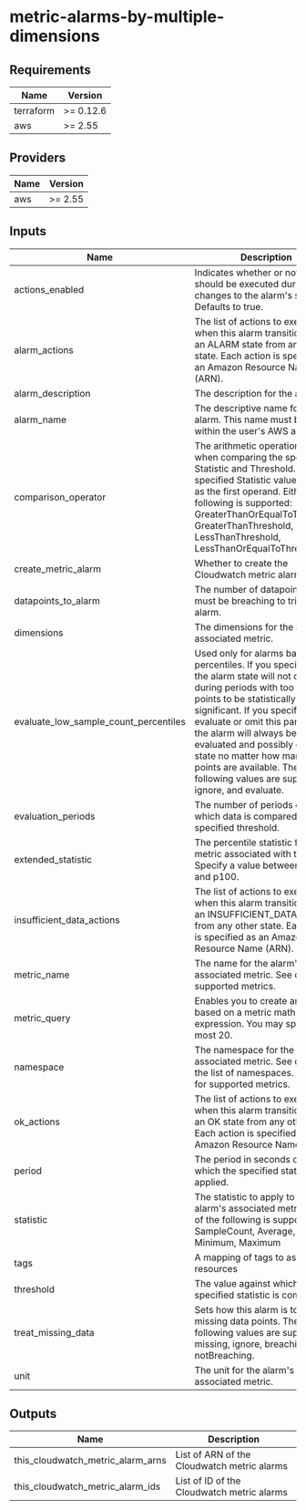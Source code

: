 # metric-alarms-by-multiple-dimensions

<!-- BEGINNING OF PRE-COMMIT-TERRAFORM DOCS HOOK -->
## Requirements

| Name | Version |
|------|---------|
| terraform | >= 0.12.6 |
| aws | >= 2.55 |

## Providers

| Name | Version |
|------|---------|
| aws | >= 2.55 |

## Inputs

| Name | Description | Type | Default | Required |
|------|-------------|------|---------|:--------:|
| actions\_enabled | Indicates whether or not actions should be executed during any changes to the alarm's state. Defaults to true. | `bool` | `true` | no |
| alarm\_actions | The list of actions to execute when this alarm transitions into an ALARM state from any other state. Each action is specified as an Amazon Resource Name (ARN). | `list(string)` | `null` | no |
| alarm\_description | The description for the alarm. | `string` | `null` | no |
| alarm\_name | The descriptive name for the alarm. This name must be unique within the user's AWS account. | `string` | n/a | yes |
| comparison\_operator | The arithmetic operation to use when comparing the specified Statistic and Threshold. The specified Statistic value is used as the first operand. Either of the following is supported: GreaterThanOrEqualToThreshold, GreaterThanThreshold, LessThanThreshold, LessThanOrEqualToThreshold. | `string` | n/a | yes |
| create\_metric\_alarm | Whether to create the Cloudwatch metric alarm | `bool` | `true` | no |
| datapoints\_to\_alarm | The number of datapoints that must be breaching to trigger the alarm. | `number` | `null` | no |
| dimensions | The dimensions for the alarm's associated metric. | `any` | `null` | no |
| evaluate\_low\_sample\_count\_percentiles | Used only for alarms based on percentiles. If you specify ignore, the alarm state will not change during periods with too few data points to be statistically significant. If you specify evaluate or omit this parameter, the alarm will always be evaluated and possibly change state no matter how many data points are available. The following values are supported: ignore, and evaluate. | `string` | `null` | no |
| evaluation\_periods | The number of periods over which data is compared to the specified threshold. | `number` | n/a | yes |
| extended\_statistic | The percentile statistic for the metric associated with the alarm. Specify a value between p0.0 and p100. | `string` | `null` | no |
| insufficient\_data\_actions | The list of actions to execute when this alarm transitions into an INSUFFICIENT\_DATA state from any other state. Each action is specified as an Amazon Resource Name (ARN). | `list(string)` | `null` | no |
| metric\_name | The name for the alarm's associated metric. See docs for supported metrics. | `string` | `null` | no |
| metric\_query | Enables you to create an alarm based on a metric math expression. You may specify at most 20. | `any` | `[]` | no |
| namespace | The namespace for the alarm's associated metric. See docs for the list of namespaces. See docs for supported metrics. | `string` | `null` | no |
| ok\_actions | The list of actions to execute when this alarm transitions into an OK state from any other state. Each action is specified as an Amazon Resource Name (ARN). | `list(string)` | `null` | no |
| period | The period in seconds over which the specified statistic is applied. | `string` | `null` | no |
| statistic | The statistic to apply to the alarm's associated metric. Either of the following is supported: SampleCount, Average, Sum, Minimum, Maximum | `string` | `null` | no |
| tags | A mapping of tags to assign to all resources | `map(string)` | `{}` | no |
| threshold | The value against which the specified statistic is compared. | `number` | n/a | yes |
| treat\_missing\_data | Sets how this alarm is to handle missing data points. The following values are supported: missing, ignore, breaching and notBreaching. | `string` | `"missing"` | no |
| unit | The unit for the alarm's associated metric. | `string` | `null` | no |

## Outputs

| Name | Description |
|------|-------------|
| this\_cloudwatch\_metric\_alarm\_arns | List of ARN of the Cloudwatch metric alarms |
| this\_cloudwatch\_metric\_alarm\_ids | List of ID of the Cloudwatch metric alarms |

<!-- END OF PRE-COMMIT-TERRAFORM DOCS HOOK -->
